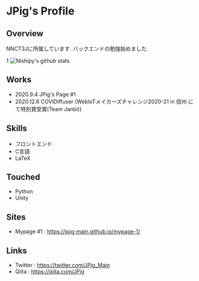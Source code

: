 # JPig's Profile

## Overview
NNCT3Jに所属しています.
バックエンドの勉強始めました.


1
![Nishipy's github stats](https://github-readme-stats.vercel.app/api?username=nishipy)

## Works
* 2020.9.4 JPig's Page #1
* 2020.12.6 COVIDiffuser (WebIoTメイカーズチャレンジ2020-21 in 信州 にて特別賞受賞(Team Janbi))

## Skills
* フロントエンド
* C言語
* LaTeX

## Touched
* Python
* Unity

## Sites
* Mypage #1 : https://jpig-main.github.io/mypage-1/

## Links
* Twitter : https://twitter.com/JPig_Main
* Qiita : https://qiita.com/JPig
